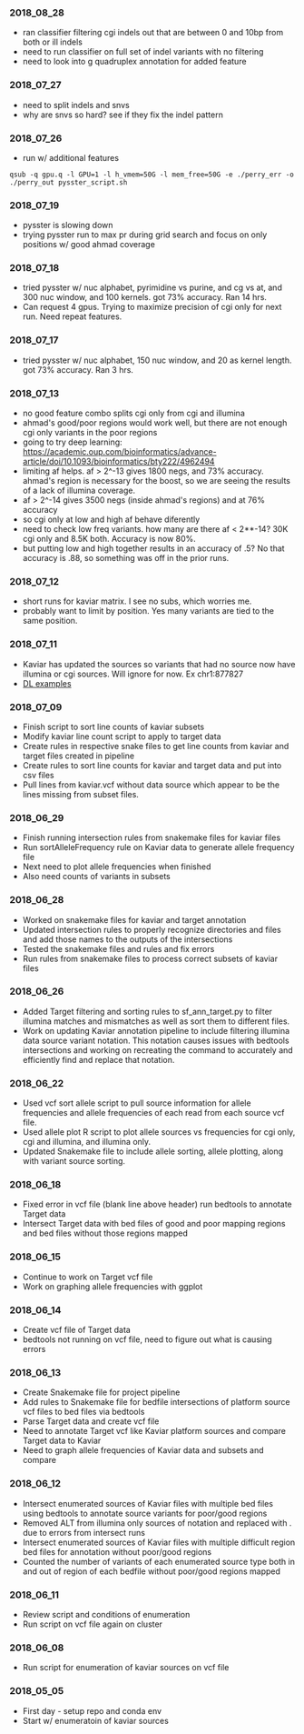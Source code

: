 ### 2018_08_28
* ran classifier filtering cgi indels out that are between 0 and 10bp from both or ill indels
* need to run classifier on full set of indel variants with no filtering
* need to look into g quadruplex annotation for added feature

### 2018_07_27
* need to split indels and snvs
* why are snvs so hard? see if they fix the indel pattern

### 2018_07_26
* run w/ additional features
```
qsub -q gpu.q -l GPU=1 -l h_vmem=50G -l mem_free=50G -e ./perry_err -o ./perry_out pysster_script.sh
```

### 2018_07_19
* pysster is slowing down
* trying pysster run to max pr during grid search and focus on only positions w/ good ahmad coverage

### 2018_07_18
* tried pysster w/ nuc alphabet, pyrimidine vs purine, and cg vs at, and 300 nuc window, and 100 kernels. got 73% accuracy. Ran 14 hrs.
* Can request 4 gpus. Trying to maximize precision of cgi only for next run. Need repeat features.

### 2018_07_17
* tried pysster w/ nuc alphabet, 150 nuc window, and 20 as kernel length. got 73% accuracy. Ran 3 hrs.

### 2018_07_13
* no good feature combo splits cgi only from cgi and illumina
* ahmad's good/poor regions would work well, but there are not enough cgi only variants in the poor regions
* going to try deep learning: https://academic.oup.com/bioinformatics/advance-article/doi/10.1093/bioinformatics/bty222/4962494
* limiting af helps. af > 2^-13 gives 1800 negs, and 73% accuracy. ahmad's region is necessary for the boost, so we are seeing the results of a lack of illumina coverage.
* af > 2^-14 gives 3500 negs (inside ahmad's regions) and at 76% accuracy
* so cgi only at low and high af behave diferently
* need to check low freq variants. how many are there af < 2**-14? 30K cgi only and 8.5K both. Accuracy is now 80%.
* but putting low and high together results in an accuracy of .5? No that accuracy is .88, so something was off in the prior runs.

### 2018_07_12
* short runs for kaviar matrix. I see no subs, which worries me.
* probably want to limit by position. Yes many variants are tied to the same position.

### 2018_07_11
* Kaviar has updated the sources so variants that had no source now have illumina or cgi sources. Will ignore for now. Ex chr1:877827
* [DL examples](https://github.com/hussius/deeplearning-biology#genomics_variant-calling)

### 2018_07_09
* Finish script to sort line counts of kaviar subsets
* Modify kaviar line count script to apply to target data
* Create rules in respective snake files to get line counts from kaviar and target files created in pipeline
* Create rules to sort line counts for kaviar and target data and put into csv files
* Pull lines from kaviar.vcf without data source which appear to be the lines missing from subset files.

### 2018_06_29
* Finish running intersection rules from snakemake files for kaviar files
* Run sortAlleleFrequency rule on Kaviar data to generate allele frequency file
* Next need to plot allele frequencies when finished
* Also need counts of variants in subsets

### 2018_06_28
*  Worked on snakemake files for kaviar and target annotation
*  Updated intersection rules to properly recognize directories and files and add those names to the outputs of the intersections
*  Tested the snakemake files and rules and fix errors
*  Run rules from snakemake files to process correct subsets of kaviar files

### 2018_06_26
* Added Target filtering and sorting rules to sf_ann_target.py to filter illumina matches and mismatches as well as sort them to different files.
* Work on updating Kaviar annotation pipeline to include filtering illumina data source variant notation.  This notation causes issues with bedtools intersections and working on recreating the command to accurately and efficiently find and replace that notation.

### 2018_06_22
* Used vcf sort allele script to pull source information for allele frequencies and allele frequencies of each read from each source vcf file.
* Used allele plot R script to plot allele sources vs frequencies for cgi only, cgi and illumina, and illumina only.
* Updated Snakemake file to include allele sorting, allele plotting, along with variant source sorting.

### 2018_06_18
* Fixed error in vcf file (blank line above header) run bedtools to annotate Target data
* Intersect Target data with bed files of good and poor mapping regions and bed files without those regions mapped

### 2018_06_15
* Continue to work on Target vcf file
* Work on graphing allele frequencies with ggplot

### 2018_06_14
* Create vcf file of Target data
* bedtools not running on vcf file, need to figure out what is causing errors

### 2018_06_13
* Create Snakemake file for project pipeline
* Add rules to Snakemake file for bedfile intersections of platform source vcf files to bed files via bedtools
* Parse Target data and create vcf file
* Need to annotate Target vcf like Kaviar platform sources and compare Target data to Kaviar
* Need to graph allele frequencies of Kaviar data and subsets and compare

### 2018_06_12
* Intersect enumerated sources of Kaviar files with multiple bed files using bedtools to annotate source variants for poor/good regions
* Removed ALT from illumina only sources of notation <CNx> and replaced with . due to errors from intersect runs
* Intersect enumerated sources of Kaviar files with multiple difficult region bed files for annotation without poor/good regions 
* Counted the number of variants of each enumerated source type both in and out of region of each bedfile without poor/good regions mapped

### 2018_06_11
* Review script and conditions of enumeration
* Run script on vcf file again on cluster

### 2018_06_08
* Run script for enumeration of kaviar sources on vcf file

### 2018_05_05
* First day - setup repo and conda env
* Start w/ enumeratoin of kaviar sources
